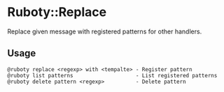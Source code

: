 # Ruboty::Replace
Replace given message with registered patterns for other handlers.

## Usage
```
@ruboty replace <regexp> with <tempalte> - Register pattern
@ruboty list patterns                    - List registered patterns
@ruboty delete pattern <regexp>          - Delete pattern
```
